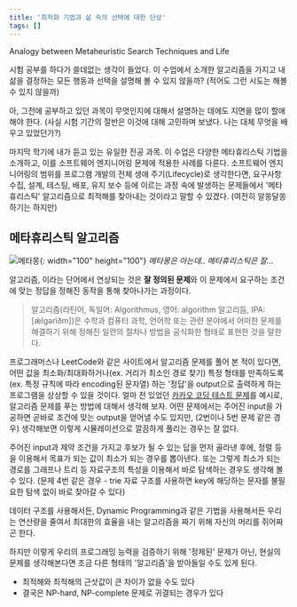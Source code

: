 ```yaml
---
title: '최적화 기법과 삶 속의 선택에 대한 단상'
tags: []
---
```


Analogy between Metaheuristic Search Techniques and Life

<!--more-->

시험 공부를 하다가 쓸데없는 생각이 들었다. 이 수업에서 소개한 알고리즘을 가지고 내 삶을 결정하는 모든 행동과 선택을 설명해 볼 수 있지 않을까? (적어도 그런 시도는 해볼 수 있지 않을까)

아, 그전에 공부하고 있던 과목이 무엇인지에 대해서 설명하는 데에도 지면을 많이 할애해야 한다. (사실 시험 기간의 절반은 이것에 대해 고민하며 보냈다. 나는 대체 무엇을 배우고 있었던가?)

마지막 학기에 내가 듣고 있는 유일한 전공 과목. 이 수업은 다양한 메타휴리스틱 기법을 소개하고, 이를 소프트웨어 엔지니어링 문제에 적용한 사례를 다룬다. 소프트웨어 엔지니어링의 범위를 프로그램 개발의 전체 생애 주기(Lifecycle)로 생각한다면, 요구사항 수집, 설계, 테스팅, 배포, 유지 보수 등에 이르는 과정 속에 발생하는 문제들에서 '메타휴리스틱' 알고리즘으로 최적해를 찾아내는 것이라고 말할 수 있겠다. (여전히 알쏭달쏭하기는 하지만)

## 메타휴리스틱 알고리즘

![메타몽](https://www.dropbox.com/s/2nr1ommn5m1sjqi/%EB%A9%94%ED%83%80%EB%AA%BD_%EA%B3%B5%EC%8B%9D_%EC%9D%BC%EB%9F%AC%EC%8A%A4%ED%8A%B8.png?raw=1){: width="100" height="100"}
_메타몽은 아는데.. 메타휴리스틱은 잘..._

알고리즘, 이라는 단어에서 연상되는 것은 **잘 정의된 문제**와 이 문제에서 요구하는 조건에 맞는 정답을 정해진 동작을 통해 찾아나가는 과정이다.

> 알고리즘(라틴어, 독일어: Algorithmus, 영어: algorithm 알고리듬, IPA: [ǽlɡərìðm])은 수학과 컴퓨터 과학, 언어학 또는 관련 분야에서 어떠한 문제를 해결하기 위해 정해진 일련의 절차나 방법을 공식화한 형태로 표현한 것을 말한다.

프로그래머스나 LeetCode와 같은 사이트에서 알고리즘 문제를 풀어 본 적이 있다면, 어떤 값을 최소화/최대화하거나(ex. 거리가 최소인 경로 찾기) 특정 형태를 만족하도록(ex. 특정 규칙에 따라 encoding된 문자열) 하는 '정답'을 output으로 출력하게 하는 프로그램을 상상할 수 있을 것이다. 얼마 전 있었던 [카카오 코딩 테스트 문제](https://tech.kakao.com/2019/10/02/kakao-blind-recruitment-2020-round1/)를 예시로, 알고리즘 문제를 푸는 방법에 대해서 생각해 보자. 어떤 문제에서는 주어진 input을 가공하면 곧바로 조건에 맞는 output을 얻어낼 수도 있지만, (2번이나 5번 문제 같은 경우) 생각해보면 이렇게 시뮬레이션으로 깔끔하게 풀리는 경우는 잘 없다.

주어진 input과 제약 조건을 가지고 후보가 될 수 있는 답을 먼저 골라낸 후에, 정렬 등을 이용해서 목표가 되는 값이 최소가 되는 경우를 뽑아낸다. 또는 그렇게 최소가 되는 경로를 그래프나 트리 등 자료구조의 특성을 이용해서 바로 탐색하는 경우도 생각해 볼 수 있다. (문제 4번 같은 경우 - trie 자료 구조를 사용하면 key에 해당하는 문자를 불필요한 탐색 없이 바로 찾아갈 수 있다)

데이터 구조를 사용해서든, Dynamic Programming과 같은 기법을 사용해서든 우리는 연산량을 줄여서 최대한의 효율을 내는 알고리즘을 짜기 위해 자신의 머리를 쥐어짜곤 한다.

하지만 이렇게 우리의 프로그래밍 능력을 검증하기 위해 '정제된' 문제가 아닌, 현실의 문제를 생각해본다면 조금 다른 형태의 '알고리즘'을 받아들일 수도 있게 된다.

-   최적해와 최적해의 근삿값이 큰 차이가 없을 수도 있다
-   결국은 NP-hard, NP-complete 문제로 귀결되는 경우가 있다
